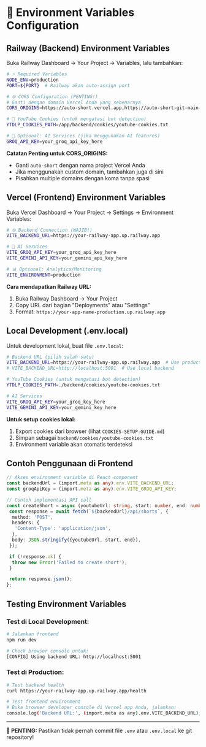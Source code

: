# 🔧 **Environment Variables Configuration**

## **Railway (Backend) Environment Variables**

Buka Railway Dashboard → Your Project → Variables, lalu tambahkan:

```bash
# ⚡ Required Variables
NODE_ENV=production
PORT=${PORT}  # Railway akan auto-assign port

# 🌐 CORS Configuration (PENTING!)
# Ganti dengan domain Vercel Anda yang sebenarnya
CORS_ORIGINS=https://auto-short.vercel.app,https://auto-short-git-main-bryyzxms-projects.vercel.app

# 🍪 YouTube Cookies (untuk mengatasi bot detection)
YTDLP_COOKIES_PATH=/app/backend/cookies/youtube-cookies.txt

# 🤖 Optional: AI Services (jika menggunakan AI features)
GROQ_API_KEY=your_groq_api_key_here
```

**Catatan Penting untuk CORS_ORIGINS:**

- Ganti `auto-short` dengan nama project Vercel Anda
- Jika menggunakan custom domain, tambahkan juga di sini
- Pisahkan multiple domains dengan koma tanpa spasi

## **Vercel (Frontend) Environment Variables**

Buka Vercel Dashboard → Your Project → Settings → Environment Variables:

```bash
# 🌐 Backend Connection (WAJIB!)
VITE_BACKEND_URL=https://your-railway-app.up.railway.app

# 🤖 AI Services
VITE_GROQ_API_KEY=your_groq_api_key_here
VITE_GEMINI_API_KEY=your_gemini_api_key_here

# 📊 Optional: Analytics/Monitoring
VITE_ENVIRONMENT=production
```

**Cara mendapatkan Railway URL:**

1. Buka Railway Dashboard → Your Project
2. Copy URL dari bagian "Deployments" atau "Settings"
3. Format: `https://your-app-name-production.up.railway.app`

## **Local Development (.env.local)**

Untuk development lokal, buat file `.env.local`:

```bash
# Backend URL (pilih salah satu)
VITE_BACKEND_URL=https://your-railway-app.up.railway.app  # Use production backend
# VITE_BACKEND_URL=http://localhost:5001  # Use local backend

# YouTube Cookies (untuk mengatasi bot detection)
YTDLP_COOKIES_PATH=./backend/cookies/youtube-cookies.txt

# AI Services
VITE_GROQ_API_KEY=your_groq_key_here
VITE_GEMINI_API_KEY=your_gemini_key_here
```

**Untuk setup cookies lokal:**

1. Export cookies dari browser (lihat `COOKIES-SETUP-GUIDE.md`)
2. Simpan sebagai `backend/cookies/youtube-cookies.txt`
3. Environment variable akan otomatis terdeteksi

## **Contoh Penggunaan di Frontend**

```typescript
// Akses environment variable di React component
const backendUrl = (import.meta as any).env.VITE_BACKEND_URL;
const groqApiKey = (import.meta as any).env.VITE_GROQ_API_KEY;

// Contoh implementasi API call
const createShort = async (youtubeUrl: string, start: number, end: number) => {
 const response = await fetch(`${backendUrl}/api/shorts`, {
  method: 'POST',
  headers: {
   'Content-Type': 'application/json',
  },
  body: JSON.stringify({youtubeUrl, start, end}),
 });

 if (!response.ok) {
  throw new Error('Failed to create short');
 }

 return response.json();
};
```

## **Testing Environment Variables**

### **Test di Local Development:**

```bash
# Jalankan frontend
npm run dev

# Check browser console untuk:
[CONFIG] Using backend URL: http://localhost:5001
```

### **Test di Production:**

```bash
# Test backend health
curl https://your-railway-app.up.railway.app/health

# Test frontend environment
# Buka browser developer console di Vercel app Anda, jalankan:
console.log('Backend URL:', (import.meta as any).env.VITE_BACKEND_URL);
```

---

**🚨 PENTING:** Pastikan tidak pernah commit file `.env` atau `.env.local` ke git repository!
